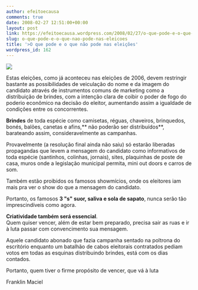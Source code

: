 ```yaml
---
author: efeitoecausa
comments: true
date: 2008-02-27 12:51:00+00:00
layout: post
link: https://efeitoecausa.wordpress.com/2008/02/27/o-que-pode-e-o-que-nao-pode-nas-eleicoes/
slug: o-que-pode-e-o-que-nao-pode-nas-eleicoes
title: '>O que pode e o que não pode nas eleições'
wordpress_id: 162
---
```


>

[![](http://efeitoecausa.files.wordpress.com/2008/02/eleic3a7c3b5es.jpg?w=300)](http://efeitoecausa.files.wordpress.com/2008/02/eleic3a7c3b5es.jpg)  


 

Estas eleições, como já aconteceu nas eleições de 2006, devem restringir bastante as possibilidades de veiculação do nome e da imagem do candidato através de instrumentos comuns de marketing como a distribuição de brindes, com a intenção clara de coibir o poder de fogo do poderio econômico na decisão do eleitor, aumentando assim a igualdade de condições entre os concorrentes.  


  
**Brindes** de toda espécie como camisetas, réguas, chaveiros, brinquedos, bonés, balões, canetas e afins,** não poderão ser distribuídos**, barateando assim, consideravelmente as campanhas.  
  
Provavelmente (a resolução final ainda não saiu) só estarão liberadas propagandas que levem a mensagem do candidato como informativos de toda espécie (santinhos, colinhas, jornais), sites, plaquinhas de poste de casa, muros onde a legislação municipal permita, mini out doors e carros de som.  
  
Também estão proibidos os famosos showmícios, onde os eleitores iam mais pra ver o show do que a mensagem do candidato.  
  
Portanto, os famosos **3 "s" suor, saliva e sola de sapato**, nunca serão tão imprescindíveis como agora. 

 

**Criatividade também será essencial**.  
Quem quiser vencer, além de estar bem preparado, precisa sair as ruas e ir à luta passar com convencimento sua mensagem.  
  
Aquele candidato abonado que fazia campanha sentado na poltrona do escritório enquanto um batalhão de cabos eleitorais contratados pediam votos em todas as esquinas distribuindo brindes, está com os dias contados.

   

Portanto, quem tiver o firme propósito de vencer, que vá à luta

   

Franklin Maciel
